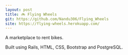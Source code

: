 ```yaml
---
layout: post
title: 🚲 Flying Wheels
git: https://github.com/Nandu306/Flying_Wheels
site: https://flying-wheels.herokuapp.com/
---
```


A marketplace to rent bikes.

Built using Rails, HTML, CSS, Bootstrap and PostgreSQL.
